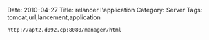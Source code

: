 Date: 2010-04-27
Title: relancer l'application
Category: Server
Tags: tomcat,url,lancement,application

    http://apt2.d092.cp:8080/manager/html